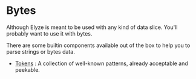 # Bytes

Although Elyze is meant to be used with any kind of data slice. You'll probably want to use it with bytes.

There are some builtin components available out of the box to help you to parse strings or bytes data.

- [Tokens](bytes/tokens.html) : A collection of well-known patterns, already acceptable and peekable.